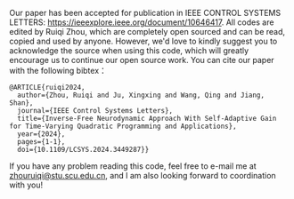 Our paper has been accepted for publication in IEEE CONTROL SYSTEMS LETTERS: https://ieeexplore.ieee.org/document/10646417. 
All codes are edited by Ruiqi Zhou, which are completely open sourced and can be read, copied and used by anyone.  However, we'd love to kindly suggest you to acknowledge the source when using this code, which will greatly encourage us to continue our open source work. You can cite our paper with the following bibtex：
```
@ARTICLE{ruiqi2024,
  author={Zhou, Ruiqi and Ju, Xingxing and Wang, Qing and Jiang, Shan},
  journal={IEEE Control Systems Letters}, 
  title={Inverse-Free Neurodynamic Approach With Self-Adaptive Gain for Time-Varying Quadratic Programming and Applications}, 
  year={2024},
  pages={1-1},
  doi={10.1109/LCSYS.2024.3449287}}
```
If you have any problem reading this code, feel free to e-mail me at zhouruiqi@stu.scu.edu.cn, and I am also looking forward to coordination with you! 
